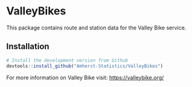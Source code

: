 # ValleyBikes

This package contains route and station data for the Valley Bike service.

## Installation

```R
# Install the development version from Github
devtools::install_github("Amherst-Statistics/ValleyBikes")
```

For more information on Valley Bike visit: https://valleybike.org/
